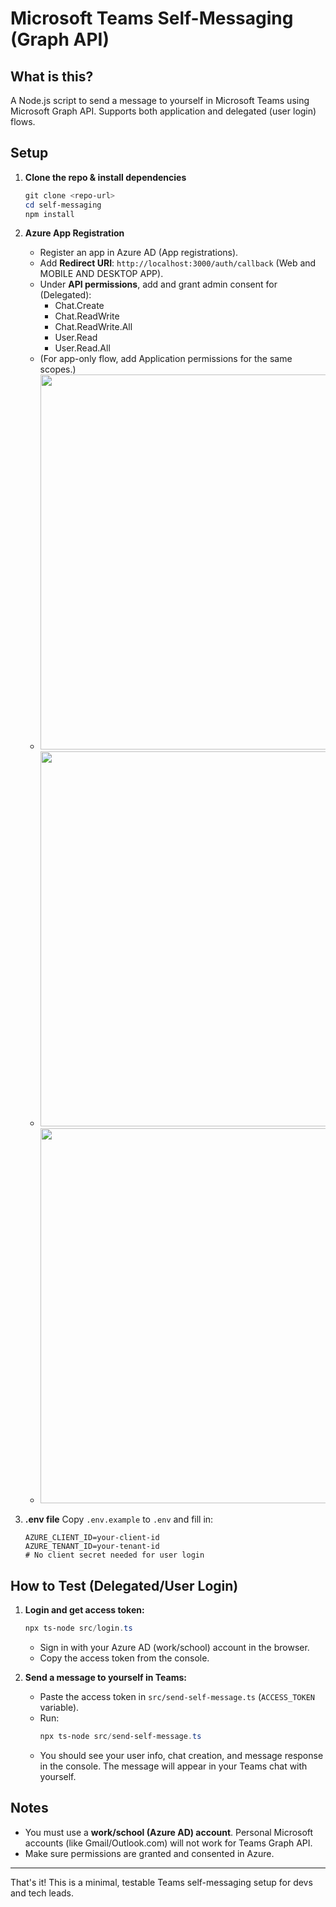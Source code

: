 ﻿# Microsoft Teams Self-Messaging (Graph API)

## What is this?
A Node.js script to send a message to yourself in Microsoft Teams using Microsoft Graph API. Supports both application and delegated (user login) flows.

## Setup
1. **Clone the repo & install dependencies**
   ```powershell
   git clone <repo-url>
   cd self-messaging
   npm install
   ```

2. **Azure App Registration**
   - Register an app in Azure AD (App registrations).
   - Add **Redirect URI**: `http://localhost:3000/auth/callback` (Web and MOBILE AND DESKTOP APP).
   - Under **API permissions**, add and grant admin consent for (Delegated):
     - Chat.Create
     - Chat.ReadWrite
     - Chat.ReadWrite.All
     - User.Read
     - User.Read.All
   - (For app-only flow, add Application permissions for the same scopes.)
   - <img src="https://github.com/user-attachments/assets/9faab1ce-fa72-4409-8098-63fefef81bfe" width="600"/>
   - <img src="https://github.com/user-attachments/assets/36297ac2-a4e2-4353-8b3c-2c616d19b9e5" width="600"/>
   - <img src="https://github.com/user-attachments/assets/93944770-4de2-4370-9db8-bb90832760ba" width="600"/>



3. **.env file**
   Copy `.env.example` to `.env` and fill in:
   ```env
   AZURE_CLIENT_ID=your-client-id
   AZURE_TENANT_ID=your-tenant-id
   # No client secret needed for user login
   ```

## How to Test (Delegated/User Login)
1. **Login and get access token:**
   ```powershell
   npx ts-node src/login.ts
   ```
   - Sign in with your Azure AD (work/school) account in the browser.
   - Copy the access token from the console.

2. **Send a message to yourself in Teams:**
   - Paste the access token in `src/send-self-message.ts` (`ACCESS_TOKEN` variable).
   - Run:
     ```powershell
     npx ts-node src/send-self-message.ts
     ```
   - You should see your user info, chat creation, and message response in the console. The message will appear in your Teams chat with yourself.

## Notes
- You must use a **work/school (Azure AD) account**. Personal Microsoft accounts (like Gmail/Outlook.com) will not work for Teams Graph API.
- Make sure permissions are granted and consented in Azure.

---
That's it! This is a minimal, testable Teams self-messaging setup for devs and tech leads.
